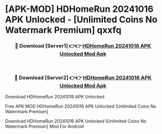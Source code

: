 # [APK-MOD] HDHomeRun 20241016 APK Unlocked - [Unlimited Coins No Watermark Premium] qxxfq



<div align="center">
<h3>🔴 Download [Server1] 👉👉 <a href="https://momento.my/?title=HDHomeRun_20241016_APK_Unlocked">HDHomeRun 20241016 APK Unlocked Mod Apk</a></h3><br>

<h3>🔴 Download [Server2] 👉👉 <a href="https://momento.my/?title=HDHomeRun_20241016_APK_Unlocked">HDHomeRun 20241016 APK Unlocked Mod Apk</a></h3>
</div>



Download HDHomeRun 20241016 APK Unlocked 

Free APK MOD HDHomeRun 20241016 APK Unlocked [Unlimited Coins No Watermark Premium]

Download HDHomeRun 20241016 APK Unlocked [Unlimited Coins No Watermark Premium] Mod For Android
